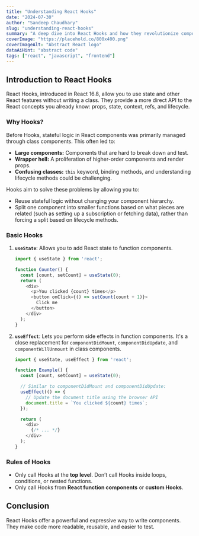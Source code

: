 ```yaml
---
title: "Understanding React Hooks"
date: "2024-07-30"
author: "Sandeep Chaudhary"
slug: "understanding-react-hooks"
summary: "A deep dive into React Hooks and how they revolutionize component logic."
coverImage: "https://placehold.co/800x400.png"
coverImageAlt: "Abstract React logo"
dataAiHint: "abstract code"
tags: ["react", "javascript", "frontend"]
---
```


## Introduction to React Hooks

React Hooks, introduced in React 16.8, allow you to use state and other React features without writing a class. They provide a more direct API to the React concepts you already know: props, state, context, refs, and lifecycle.

### Why Hooks?

Before Hooks, stateful logic in React components was primarily managed through class components. This often led to:
-   **Large components:** Components that are hard to break down and test.
-   **Wrapper hell:** A proliferation of higher-order components and render props.
-   **Confusing classes:** `this` keyword, binding methods, and understanding lifecycle methods could be challenging.

Hooks aim to solve these problems by allowing you to:
-   Reuse stateful logic without changing your component hierarchy.
-   Split one component into smaller functions based on what pieces are related (such as setting up a subscription or fetching data), rather than forcing a split based on lifecycle methods.

### Basic Hooks

1.  **`useState`**:
    Allows you to add React state to function components.
    ```javascript
    import { useState } from 'react';

    function Counter() {
      const [count, setCount] = useState(0);
      return (
        <div>
          <p>You clicked {count} times</p>
          <button onClick={() => setCount(count + 1)}>
            Click me
          </button>
        </div>
      );
    }
    ```

2.  **`useEffect`**:
    Lets you perform side effects in function components. It's a close replacement for `componentDidMount`, `componentDidUpdate`, and `componentWillUnmount` in class components.
    ```javascript
    import { useState, useEffect } from 'react';

    function Example() {
      const [count, setCount] = useState(0);

      // Similar to componentDidMount and componentDidUpdate:
      useEffect(() => {
        // Update the document title using the browser API
        document.title = `You clicked ${count} times`;
      });

      return (
        <div>
          {/* ... */}
        </div>
      );
    }
    ```

### Rules of Hooks
- Only call Hooks at the **top level**. Don’t call Hooks inside loops, conditions, or nested functions.
- Only call Hooks from **React function components** or **custom Hooks**.

## Conclusion
React Hooks offer a powerful and expressive way to write components. They make code more readable, reusable, and easier to test.
